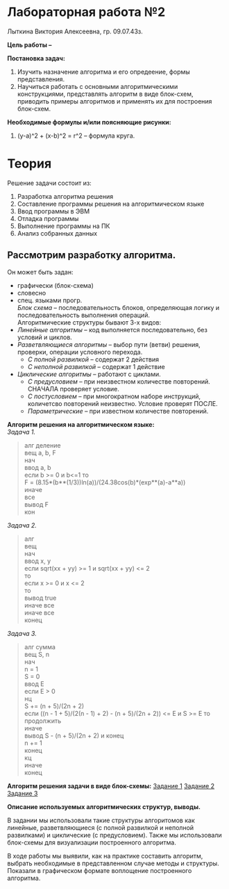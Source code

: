 # Лабораторная работа №2
Лыткина Виктория Алексеевна, гр. 09.07.43з.

**Цель работы –** 
  

**Постановка задач:**
1) Изучить назначение алгоритма и его опредеение, формы представления.
2) Научиться работать с основными алгоритмическими конструкциями, представлять алгоритм в виде блок-схем, приводить примеры алгоритмов и применять их для построения блок-схем.

**Необходимые формулы и/или поясняющие рисунки:**
1) (y-a)^2 + (x-b)^2 = r^2 – формула круга.

# Теория  
Решение задачи состоит из:  
1. Разработка алгоритма решения
2. Составление программы решения на алгоритмическом языке
3. Ввод программы в ЭВМ
4. Отладка программы
5. Выполнение программы на ПК
6. Анализ собранных данных  
## Рассмотрим разработку алгоритма.  
Он может быть задан:  
- графически (блок-схема)
- словесно
- спец. языками прогр.   
  *Блок схема* – последовательность блоков, определяющая логику и последовательность выполнения операций.  
Алгоритмические структуры бывают 3-х видов:
- *Линейные алгоритмы* – код выполняется последовательно, без условий и циклов.
- *Разветвляющиеся алгоритмы* – выбор пути (ветви) решения, проверки, операции условного перехода.
    - *С полной развилкой* – содержат 2 действия
    - *С неполной развилкой* – содержат 1 действие
- *Циклические алгоритмы* – работают с циклами.
    - *С предусловием* – при неизвестном количестве повторений. СНАЧАЛА проверяет условие.
    - *С постусловием* – при многократном наборе инструкций, количетсво повторений неизвестно. Условие проверят ПОСЛЕ.
    - *Параметрические* – при известном количестве повторений.

**Алгоритм решения на алгоритмическом языке:**  
*Задача 1.*

> алг деление  
вещ a, b, F  
нач  
ввод a, b  
если b >= 0 и b<=1 то  
F = (8.15*(b**(1/3))ln(a))/(24.38cos(b)*(exp**(a)-a**a))  
иначе  
все  
вывод F  
кон  

*Задача 2.*  
>алг  
вещ  
нач  
ввод x, y  
если sqrt(xx + yy) >= 1 и sqrt(xx + yy) <= 2  
то  
если x >= 0 и x <= 2  
то  
вывод true  
иначе все  
иначе все  
конец  

*Задача 3.*  
> алг сумма  
вещ S, n  
нач  
n = 1  
S = 0  
ввод E  
если E > 0  
  нц  
  S += (n + 5)/(2n + 2)  
  если ((n - 1 + 5)/(2(n - 1) + 2) - (n + 5)/(2n + 2)) <= E и S >= E то  
    продолжить  
  иначе  
    вывод S - (n + 5)/(2n + 2) и конец  
  n += 1  
  конец  
  кц  
иначе  
конец  

**Алгоритм решения задачи в виде блок-схемы:**
[Задание 1](blockDiagram1.drawio.pdf)
[Задание 2](blockDiagram2.drawio.pdf)
[Задание 3](blockDiagram3.drawio.pdf)  

**Описание используемых алгоритмических структур, выводы.**

В задании мы использовали такие структуры алгоритомов как линейные, разветвляющиеся (с полной развилкой и неполной развилками) и циклические (с предусловием). Также мы использовали блок-схемы для визуализации построенного алгоритма.

В ходе работы мы выявили, как на практике составить алгоритм, выбрать необходимые в представленном случае методы и структуры. Показали в графическом формате воплощение построенного алгоритма.
